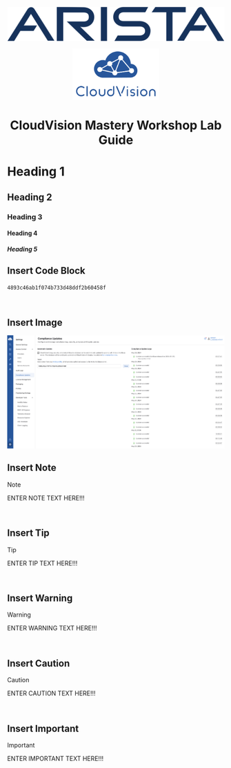 <p align="center">
  <img img src="Images/2560px-Arista-networks-logo.svg.png" width="800" />
</p>

<p align="center">
  <img img src="Images/cloudvision-logo.png" width="200" />
</p>

<!-- title only -->
<h1 align="center"> CloudVision Mastery Workshop Lab Guide </h1>

# Heading 1
## Heading 2
### Heading 3
#### Heading 4
##### Heading 5

<!-- Insert Code Block with Copy Functionality -->
## Insert Code Block
```sh
4893c46ab1f074b733d48ddf2b60458f
```
<br>

## Insert Image
<!-- Insert Image -->
<img src="Images/Lab2-1.png"/>

<br>

## Insert Note  
> [!NOTE]
> ENTER NOTE TEXT HERE!!!

<br>

## Insert Tip
> [!TIP]
> ENTER TIP TEXT HERE!!!

<br>

## Insert Warning
> [!WARNING]
> ENTER WARNING TEXT HERE!!!

<br>

## Insert Caution
> [!CAUTION]
> ENTER CAUTION TEXT HERE!!!

<br>

## Insert Important
> [!IMPORTANT]  
> ENTER IMPORTANT TEXT HERE!!!
